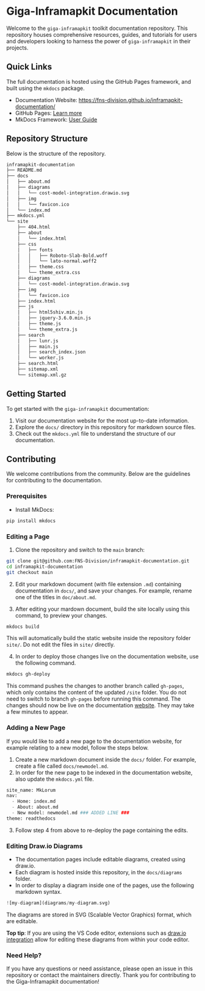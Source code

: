 # Giga-Inframapkit Documentation

Welcome to the `giga-inframapkit` toolkit documentation repository. This repository houses comprehensive resources, guides, and tutorials for users and developers looking to harness the power of `giga-inframapkit` in their projects.

## Quick Links

The full documentation is hosted using the GitHub Pages framework, and built using the `mkdocs` package.

- Documentation Website: https://fns-division.github.io/inframapkit-documentation/
- GitHub Pages: [Learn more](https://pages.github.com/)
- MkDocs Framework: [User Guide](https://www.mkdocs.org/user-guide/)

## Repository Structure

Below is the structure of the repository.

```sh
inframapkit-documentation
├── README.md
├── docs
│   ├── about.md
│   ├── diagrams
│   │   └── cost-model-integration.drawio.svg
│   ├── img
│   │   └── favicon.ico
│   └── index.md
├── mkdocs.yml
└── site
    ├── 404.html
    ├── about
    │   └── index.html
    ├── css
    │   ├── fonts
    │   │   ├── Roboto-Slab-Bold.woff
    │   │   └── lato-normal.woff2
    │   ├── theme.css
    │   └── theme_extra.css
    ├── diagrams
    │   └── cost-model-integration.drawio.svg
    ├── img
    │   └── favicon.ico
    ├── index.html
    ├── js
    │   ├── html5shiv.min.js
    │   ├── jquery-3.6.0.min.js
    │   ├── theme.js
    │   └── theme_extra.js
    ├── search
    │   ├── lunr.js
    │   ├── main.js
    │   ├── search_index.json
    │   └── worker.js
    ├── search.html
    ├── sitemap.xml
    └── sitemap.xml.gz
```
 
## Getting Started

To get started with the `giga-inframapkit` documentation:

1. Visit our documentation website for the most up-to-date information.
2. Explore the `docs/` directory in this repository for markdown source files.
3. Check out the `mkdocs.yml` file to understand the structure of our documentation.

## Contributing

We welcome contributions from the community. Below are the guidelines for contributing to the documentation.

### Prerequisites

- Install MkDocs:

```sh
pip install mkdocs
```

### Editing a Page

1. Clone the repository and switch to the `main` branch:

```sh
git clone git@github.com:FNS-Division/inframapkit-documentation.git
cd inframapkit-documentation
git checkout main
```

2. Edit your markdown document (with file extension `.md`) containing documentation in `docs/`, and save your changes. For example, rename one of the titles in `doc/about.md`.

3. After editing your mardown document, build the site locally using this command, to preview your changes.

```sh
mkdocs build
```

This will automatically build the static website inside the repository folder `site/`. Do not edit the files in `site/` directly.

4. In order to deploy those changes live on the documentation website, use the following command.

```sh
mkdocs gh-deploy
```

This command pushes the changes to another branch called `gh-pages`, which only contains the content of the updated `/site` folder. You do not need to switch to branch `gh-pages` before running this command. The changes should now be live on the documentation [website](https://fns-division.github.io/inframapkit-documentation/). They may take a few minutes to appear.


### Adding a New Page

If you would like to add a new page to the documentation website, for example relating to a new model, follow the steps below.

1. Create a new markdown document inside the `docs/` folder. For example, create a file called `docs/newmodel.md`.
2. In order for the new page to be indexed in the documentation website, also update the `mkdocs.yml` file.

```python
site_name: MkLorum
nav:
  - Home: index.md
  - About: about.md
  - New model: newmodel.md ### ADDED LINE ###
theme: readthedocs
```

3. Follow step 4 from above to re-deploy the page containing the edits.

### Editing Draw.io Diagrams

- The documentation pages include editable diagrams, created using draw.io.
- Each diagram is hosted inside this repository, in the `docs/diagrams` folder.
- In order to display a diagram inside one of the pages, use the following markdown syntax.

```python
![my-diagram](diagrams/my-diagram.svg)
```

The diagrams are stored in SVG (Scalable Vector Graphics) format, which are editable.

**Top tip**: If you are using the VS Code editor, extensions such as [draw.io integration](https://marketplace.visualstudio.com/items?itemName=hediet.vscode-drawio) allow for editing these diagrams from within your code editor.

### Need Help?

If you have any questions or need assistance, please open an issue in this repository or contact the maintainers directly.
Thank you for contributing to the Giga-Inframapkit documentation!